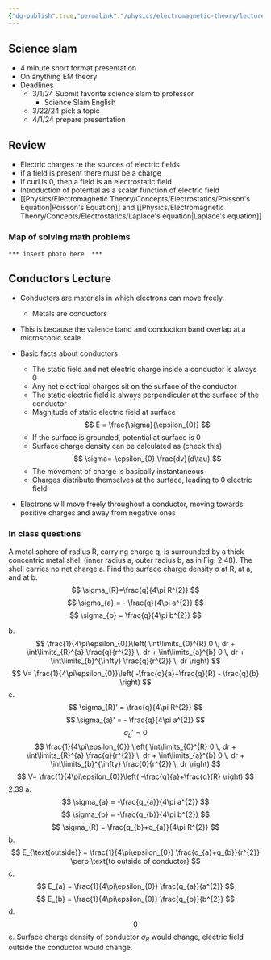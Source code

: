 ```yaml
---
{"dg-publish":true,"permalink":"/physics/electromagnetic-theory/lecture-notes/electrostatics/2024-01-22-conductors/"}
---
```


## Science slam 
- 4 minute short format presentation 
- On anything EM theory
- Deadlines
	- 3/1/24 Submit favorite science slam to professor
		- Science Slam English
	- 3/22/24 pick a topic
	- 4/1/24 prepare presentation

## Review
- Electric charges re the sources of electric fields 
- If a field is present there must be a charge
- If curl is 0, then a field is an electrostatic field
- Introduction of potential as a scalar function of electric field
- [[Physics/Electromagnetic Theory/Concepts/Electrostatics/Poisson's Equation\|Poisson's Equation]] and [[Physics/Electromagnetic Theory/Concepts/Electrostatics/Laplace's equation\|Laplace's equation]]
### Map of solving math problems 
	*** insert photo here  ***

## Conductors Lecture
- Conductors are materials in which electrons can move freely.
	- Metals are conductors
- This is because the valence band and conduction band overlap at a microscopic scale
- Basic facts about conductors
	- The static field and net electric charge inside a conductor is always 0 
	- Any net electrical charges sit on the surface of the conductor
	- The static electric field is always perpendicular at the surface of the conductor
	- Magnitude of static electric field at surface
	$$
	E = \frac{\sigma}{\epsilon_{0}}
	$$
	- If the surface is grounded, potential at surface is 0
	- Surface charge density can be calculated as (check this)
	$$
	\sigma=-\epsilon_{0} \frac{dv}{d\tau}
	$$
	- The movement of charge is basically instantaneous
	- Charges distribute themselves at the surface, leading to 0 electric field

- Electrons will move freely throughout a conductor, moving towards positive charges and away from negative ones

### In class questions
A metal sphere of radius R, carrying charge q, is surrounded by a thick concentric metal shell (inner radius a, outer radius b, as in Fig. 2.48). The shell carries no net charge
a. Find the surface charge density σ at R, at a, and at b.
$$
\sigma_{R}=\frac{q}{4\pi R^{2}}
$$
$$
\sigma_{a} = - \frac{q}{4\pi a^{2}}
$$
$$
\sigma_{b} = \frac{q}{4\pi b^{2}}
$$

b.
$$
\frac{1}{4\pi\epsilon_{0}}\left(  \int\limits_{0}^{R} 0 \, dr +  \int\limits_{R}^{a} \frac{q}{r^{2}} \, dr + \int\limits_{a}^{b} 0 \, dr + \int\limits_{b}^{\infty} \frac{q}{r^{2}} \, dr   \right)
$$
$$
V= \frac{1}{4\pi\epsilon_{0}}\left( -\frac{q}{a}+\frac{q}{R} - \frac{q}{b} \right)
$$
c. 
$$
\sigma_{R}' = \frac{q}{4\pi R^{2}}
$$
$$
\sigma_{a}' = - \frac{q}{4\pi a^{2}}
$$
$$
\sigma _{b}' = 0
$$
$$
\frac{1}{4\pi\epsilon_{0}} \left( \int\limits_{0}^{R} 0 \, dr +  \int\limits_{R}^{a} \frac{q}{r^{2}} \, dr + \int\limits_{a}^{b} 0 \, dr + \int\limits_{b}^{\infty} \frac{0}{r^{2}} \, dr  \right)
$$
$$
V= \frac{1}{4\pi\epsilon_{0}}\left( -\frac{q}{a}+\frac{q}{R}  \right)
$$
2.39
a.
$$
	\sigma_{a} = -\frac{q_{a}}{4\pi a^{2}}
$$
$$
\sigma_{b} = -\frac{q_{b}}{4\pi b^{2}}
$$
$$
\sigma_{R} = \frac{q_{b}+q_{a}}{4\pi R^{2}}
$$
b.
$$
E_{\text{outside}} = \frac{1}{4\pi\epsilon_{0}} \frac{q_{a}+q_{b}}{r^{2}} \perp \text{to outside of conductor}
$$
c. 
$$
E_{a} = \frac{1}{4\pi\epsilon_{0}} \frac{q_{a}}{a^{2}} 
$$
$$
E_{b} = \frac{1}{4\pi\epsilon_{0}} \frac{q_{b}}{b^{2}}
$$
d. 
$$
0
$$
e.
Surface charge density of conductor $\sigma_{R}$ would change, electric field outside the conductor would change. 
